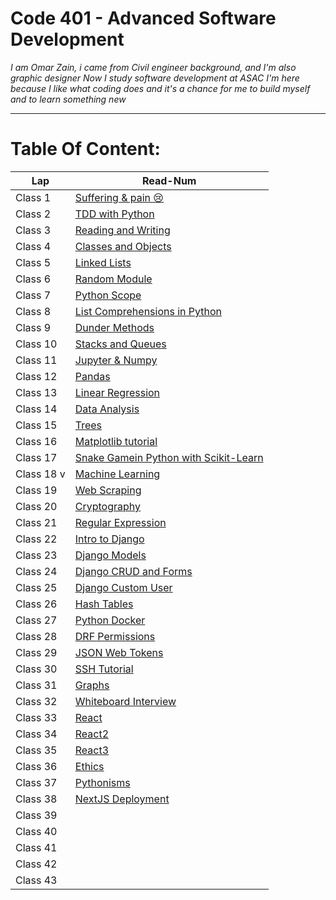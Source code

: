 # Code 401 - Advanced Software Development

*I am Omar Zain, i came from Civil engineer background, and I'm also graphic designer*
*Now I study software development at ASAC*
*I'm here because I like what coding does and it's a chance for me to build myself and to learn something new*

---------------------------------

# Table Of Content:
|       Lap         | Read-Num                                                                              |  
|  --------------   | -----------------------------------------------------------------------------------   | 
|    Class 1        | [Suffering & pain 😢](https://omarxzain.github.io/401-reading-notes/read1)| 
|    Class 2        | [TDD with Python](https://omarxzain.github.io/401-reading-notes/read2)| 
|    Class 3        | [Reading and Writing](https://omarxzain.github.io/401-reading-notes/read3)| 
|    Class 4        | [Classes and Objects](https://omarxzain.github.io/401-reading-notes/read4)| 
|    Class 5        | [Linked Lists](https://omarxzain.github.io/401-reading-notes/read5)| 
|    Class 6        | [Random Module](https://omarxzain.github.io/401-reading-notes/read6)| 
|    Class 7        | [Python Scope](https://omarxzain.github.io/401-reading-notes/read7)| 
|    Class 8        | [List Comprehensions in Python](https://omarxzain.github.io/401-reading-notes/read8)|
|    Class 9       | [Dunder Methods](https://omarxzain.github.io/401-reading-notes/read9)|
|    Class 10       | [Stacks and Queues](https://omarxzain.github.io/401-reading-notes/read10)| 
|    Class 11       | [Jupyter & Numpy](https://omarxzain.github.io/401-reading-notes/read11)| 
|    Class 12       | [Pandas](https://omarxzain.github.io/401-reading-notes/read12)| 
|    Class 13       | [Linear Regression](https://omarxzain.github.io/401-reading-notes/read13)| 
|    Class 14       | [Data Analysis](https://omarxzain.github.io/401-reading-notes/read14)| 
|    Class 15       | [Trees](https://omarxzain.github.io/401-reading-notes/read15)| 
|    Class 16       | [Matplotlib tutorial](https://omarxzain.github.io/401-reading-notes/read16)| 
|    Class 17       | [Snake Gamein Python with Scikit-Learn](https://omarxzain.github.io/401-reading-notes/read17)| 
|    Class 18   v   | [Machine Learning](https://omarxzain.github.io/401-reading-notes/read18)| 
|    Class 19       | [Web Scraping](https://omarxzain.github.io/401-reading-notes/read19)| 
|    Class 20       | [Cryptography](https://omarxzain.github.io/401-reading-notes/read20)| 
|    Class 21       | [Regular Expression](https://omarxzain.github.io/401-reading-notes/read21)| 
|    Class 22       | [Intro to Django](https://omarxzain.github.io/401-reading-notes/read22)| 
|    Class 23       | [Django Models](https://omarxzain.github.io/401-reading-notes/read23)|
|    Class 24       | [Django CRUD and Forms](https://omarxzain.github.io/401-reading-notes/read24)| 
|    Class 25       | [Django Custom User](https://omarxzain.github.io/401-reading-notes/read25)| 
|    Class 26       | [Hash Tables](https://omarxzain.github.io/401-reading-notes/read26)| 
|    Class 27       | [Python Docker](https://omarxzain.github.io/401-reading-notes/read27)| 
|    Class 28       | [DRF Permissions](https://omarxzain.github.io/401-reading-notes/read28)| 
|    Class 29       | [JSON Web Tokens](https://omarxzain.github.io/401-reading-notes/read29)|
|    Class 30       | [SSH Tutorial](https://omarxzain.github.io/401-reading-notes/read30)| 
|    Class 31       | [Graphs](https://omarxzain.github.io/401-reading-notes/read31)| 
|    Class 32       | [Whiteboard Interview](https://omarxzain.github.io/401-reading-notes/read32)| 
|    Class 33       | [React](https://omarxzain.github.io/401-reading-notes/read33)| 
|    Class 34       | [React2](https://omarxzain.github.io/401-reading-notes/read34)| 
|    Class 35       | [React3](https://omarxzain.github.io/401-reading-notes/read36)| 
|    Class 36       | [Ethics](https://omarxzain.github.io/401-reading-notes/read36)| 
|    Class 37       | [Pythonisms](https://omarxzain.github.io/401-reading-notes/read37)| 
|    Class 38       | [NextJS Deployment](https://omarxzain.github.io/401-reading-notes/read38)|
|    Class 39       | []()| 
|    Class 40       | []()| 
|    Class 41       | []()| 
|    Class 42       | []()| 
|    Class 43       | []()| 


